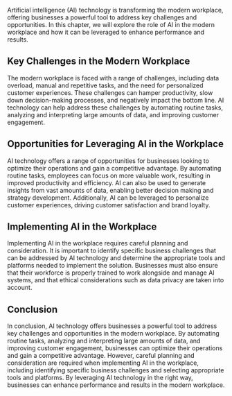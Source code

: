 
Artificial intelligence (AI) technology is transforming the modern workplace, offering businesses a powerful tool to address key challenges and opportunities. In this chapter, we will explore the role of AI in the modern workplace and how it can be leveraged to enhance performance and results.

Key Challenges in the Modern Workplace
--------------------------------------

The modern workplace is faced with a range of challenges, including data overload, manual and repetitive tasks, and the need for personalized customer experiences. These challenges can hamper productivity, slow down decision-making processes, and negatively impact the bottom line. AI technology can help address these challenges by automating routine tasks, analyzing and interpreting large amounts of data, and improving customer engagement.

Opportunities for Leveraging AI in the Workplace
------------------------------------------------

AI technology offers a range of opportunities for businesses looking to optimize their operations and gain a competitive advantage. By automating routine tasks, employees can focus on more valuable work, resulting in improved productivity and efficiency. AI can also be used to generate insights from vast amounts of data, enabling better decision making and strategy development. Additionally, AI can be leveraged to personalize customer experiences, driving customer satisfaction and brand loyalty.

Implementing AI in the Workplace
--------------------------------

Implementing AI in the workplace requires careful planning and consideration. It is important to identify specific business challenges that can be addressed by AI technology and determine the appropriate tools and platforms needed to implement the solution. Businesses must also ensure that their workforce is properly trained to work alongside and manage AI systems, and that ethical considerations such as data privacy are taken into account.

Conclusion
----------

In conclusion, AI technology offers businesses a powerful tool to address key challenges and opportunities in the modern workplace. By automating routine tasks, analyzing and interpreting large amounts of data, and improving customer engagement, businesses can optimize their operations and gain a competitive advantage. However, careful planning and consideration are required when implementing AI in the workplace, including identifying specific business challenges and selecting appropriate tools and platforms. By leveraging AI technology in the right way, businesses can enhance performance and results in the modern workplace.
